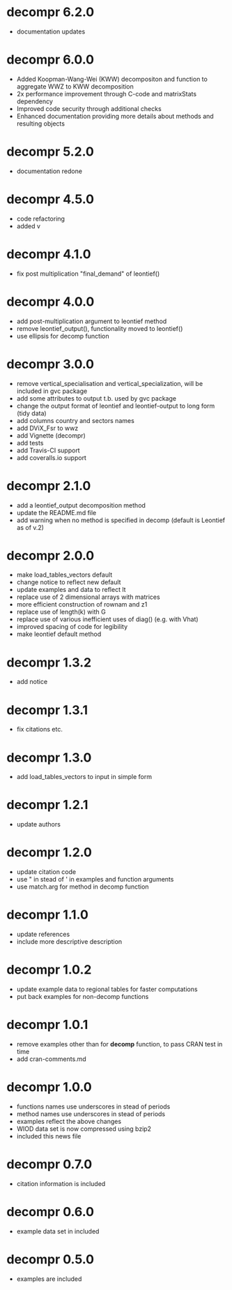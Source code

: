 decompr 6.2.0
=======================
* documentation updates


decompr 6.0.0
=======================
* Added Koopman-Wang-Wei (KWW) decompositon and function to aggregate WWZ to KWW decomposition
* 2x performance improvement through C-code and matrixStats dependency
* Improved code security through additional checks
* Enhanced documentation providing more details about methods and resulting objects

decompr 5.2.0
=======================
* documentation redone


decompr 4.5.0
=======================
* code refactoring
* added v

decompr 4.1.0
=======================
* fix post multiplication "final_demand" of leontief()

decompr 4.0.0
=======================
* add post-multiplication argument to leontief method
* remove leontief_output(), functionality moved to leontief()
* use ellipsis for decomp function

decompr 3.0.0
=======================
* remove vertical_specialisation and vertical_specialization, will be included in gvc package
* add some attributes to output t.b. used by gvc package
* change the output format of leontief and leontief-output to long form (tidy data)
* add columns country and sectors names
* add DViX_Fsr to wwz
* add Vignette (decompr)
* add tests
* add Travis-CI support
* add coveralls.io support

decompr 2.1.0
=======================
* add a leontief_output decomposition method
* update the README.md file
* add warning when no method is specified in decomp (default is Leontief as of v.2)

decompr 2.0.0
=======================
* make load_tables_vectors default
* change notice to reflect new default
* update examples and data to reflect lt
* replace use of 2 dimensional arrays with matrices
* more efficient construction of rownam and z1
* replace use of length(k) with G
* replace use of various inefficient uses of diag() (e.g. with Vhat)
* improved spacing of code for legibility
* make leontief default method

decompr 1.3.2
=======================
* add notice

decompr 1.3.1
=======================
* fix citations etc.

decompr 1.3.0
=======================
* add load_tables_vectors to input in simple form

decompr 1.2.1
=======================
* update authors

decompr 1.2.0
=======================
* update citation code
* use " in stead of ' in examples and function arguments
* use match.arg for method in decomp function

decompr 1.1.0
=======================
* update references
* include more descriptive description

decompr 1.0.2
=======================
* update example data to regional tables for faster computations
* put back examples for non-decomp functions

decompr 1.0.1
=======================
* remove examples other than for **decomp** function, to pass CRAN test in time
* add cran-comments.md

decompr 1.0.0
=======================
* functions names use underscores in stead of periods
* method names use underscores in stead of periods
* examples reflect the above changes
* WIOD data set is now compressed using bzip2
* included this news file

decompr 0.7.0
=======================
* citation information is included

decompr 0.6.0
=======================
* example data set in included

decompr 0.5.0
=======================
* examples are included
